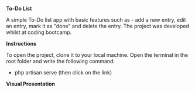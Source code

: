 **To-Do List**

A simple To-Do list app with basic features such as - add a new entry, edit an entry, mark it as "done" and delete the entry.
The project was developed whilst at coding bootcamp.

**Instructions**

To open the project, clone it to your local machine. Open the terminal in the root folder and write the following command:

* php artisan serve (then click on the link)

**Visual Presentation**





